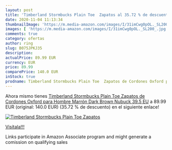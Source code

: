```yaml
---
layout: post
title: 'Timberland Stormbucks Plain Toe  Zapatos al 35.72 % de descuento'
date: 2020-11-04 11:13:34
thumbnailImage: 'https://m.media-amazon.com/images/I/31imCwg0pOL._SL200_.jpg'
images: [ 'https://m.media-amazon.com/images/I/31imCwg0pOL._SL200_.jpg' ]
comments: true
category: ofertas
author: ring
slug: B075JPKJ35
description:
actualPrice: 89.99 EUR
currency: EUR
price: 89.99
comparePrice: 140.0 EUR
inStock: true
prodname: Timberland Stormbucks Plain Toe  Zapatos de Cordones Oxford para Hombre  Marrón Dark Brown Nubuck  39.5 EU
---
```


Ahora mismo tienes [Timberland Stormbucks Plain Toe  Zapatos de Cordones Oxford para Hombre  Marrón Dark Brown Nubuck  39.5 EU](https://www.amazon.es/dp/B075JPKJ35/?tag=tolees-21) a 89.99 EUR (original: 140.0 EUR) (35.72 %  de descuento) en el siguiente enlace!

[![Timberland Stormbucks Plain Toe  Zapatos](https://m.media-amazon.com/images/I/31imCwg0pOL._SL200_.jpg)](https://www.amazon.es/dp/B075JPKJ35/?tag=tolees-21)

[Visítala!!!](https://www.amazon.es/dp/B075JPKJ35/?tag=tolees-21)

Links participate in Amazon Associate program and might generate a comission on qualifying sales
